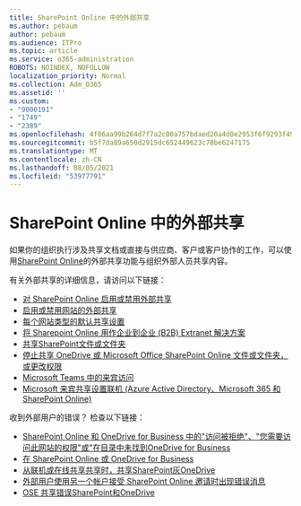 ```yaml
---
title: SharePoint Online 中的外部共享
ms.author: pebaum
author: pebaum
ms.audience: ITPro
ms.topic: article
ms.service: o365-administration
ROBOTS: NOINDEX, NOFOLLOW
localization_priority: Normal
ms.collection: Adm_O365
ms.assetid: ''
ms.custom:
- "9000191"
- "1749"
- "2389"
ms.openlocfilehash: 4f06aa99b264d7f7a2c00a757bdaed20a4d0e2953f6f9293f4987ae448fb17bb
ms.sourcegitcommit: b5f7da89a650d2915dc652449623c78be6247175
ms.translationtype: MT
ms.contentlocale: zh-CN
ms.lasthandoff: 08/05/2021
ms.locfileid: "53977791"
---
```

# <a name="external-sharing-in-sharepoint-online"></a>SharePoint Online 中的外部共享

如果你的组织执行涉及共享文档或直接与供应商、客户或客户协作的工作，可以使用[SharePoint Online](https://docs.microsoft.com/sharepoint/external-sharing-overview)的外部共享功能与组织外部人员共享内容。

有关外部共享的详细信息，请访问以下链接：

- [对 SharePoint Online 启用或禁用外部共享](https://docs.microsoft.com/sharepoint/turn-external-sharing-on-or-off)
- [启用或禁用网站的外部共享](https://docs.microsoft.com/sharepoint/change-external-sharing-site)
- [每个网站类型的默认共享设置](https://docs.microsoft.com/Office365/Enterprise/microsoft-365-guest-settings#sharepoint-site-level)
- [将 Sharepoint Online 用作企业到企业 (B2B) Extranet 解决方案](https://docs.microsoft.com/sharepoint/create-b2b-extranet)
- [共享SharePoint文件或文件夹](https://support.office.com/article/share-sharepoint-files-or-folders-1fe37332-0f9a-4719-970e-d2578da4941c)
- [停止共享 OneDrive 或 Microsoft Office SharePoint Online 文件或文件夹，或更改权限](https://support.office.com/article/stop-sharing-onedrive-or-sharepoint-files-or-folders-or-change-permissions-0a36470f-d7fe-40a0-bd74-0ac6c1e13323)
- [Microsoft Teams 中的来宾访问](https://docs.microsoft.com/MicrosoftTeams/guest-access)
- [Microsoft 来宾共享设置联机 (Azure Active Directory、Microsoft 365 和 SharePoint Online) ](https://docs.microsoft.com/Office365/Enterprise/microsoft-365-guest-settings)

收到外部用户的错误？ 检查以下链接：

- [SharePoint Online 和 OneDrive for Business 中的"访问被拒绝"、"您需要访问此网站的权限"或"在目录中未找到OneDrive for Business](https://docs.microsoft.com/sharepoint/support/administration/access-denied-or-need-permission-error-sharepoint-online-or-onedrive-for-business)
- [在 SharePoint Online 或 OneDrive for Business](https://docs.microsoft.com/sharepoint/support/administration/organization-policies-do-not-allow-you-to-share-with-users-error)
- [从联机或在线共享共享时，共享SharePoint灰OneDrive](https://docs.microsoft.com/sharepoint/support/administration/sharing-options-grayed-out-when-sharing-from-sharepoint-online-or-onedrive)
- [外部用户使用另一个帐户接受 SharePoint Online 邀请时出现错误消息](https://docs.microsoft.com/sharepoint/support/sharing-and-permissions/error-when-external-user-accepts-an-invitation-by-using-another-account)
- [OSE 共享错误SharePoint和OneDrive](https://docs.microsoft.com/sharepoint/sharepoint-onedrive-error-message)


